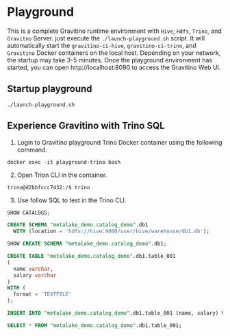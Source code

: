 <!--
  Copyright 2023 Datastrato.
  This software is licensed under the Apache License version 2.
-->
# Playground
This is a complete Gravitino runtime environment with `Hive`, `Hdfs`, `Trino`, and `Gravitno` Server. just execute the `./launch-playground.sh` script.
It will automatically start the `gravitino-ci-hive`, `gravitino-ci-trino`, and `Gravitino` Docker containers on the local host. 
Depending on your network, the startup may take 3-5 minutes.
Once the playground environment has started, you can open http://localhost:8090 to access the Gravitino Web UI.

## Startup playground
```shell
./launch-playground.sh
```

## Experience Gravitino with Trino SQL

1. Login to Gravitino playground Trino Docker container using the following command.

```shell
docker exec -it playground-trino bash
````

2. Open Trion CLI in the container.

```shell
trino@d2bbfccc7432:/$ trino
```

3. Use follow SQL to test in the Trino CLI.

```SQL
SHOW CATALOGS;

CREATE SCHEMA "metalake_demo.catalog_demo".db1
  WITH (location = 'hdfs://hive:9000/user/hive/warehouse/db1.db');

SHOW CREATE SCHEMA "metalake_demo.catalog_demo".db1;

CREATE TABLE "metalake_demo.catalog_demo".db1.table_001
(
  name varchar,
  salary varchar
)
WITH (
  format = 'TEXTFILE'
);

INSERT INTO "metalake_demo.catalog_demo".db1.table_001 (name, salary) VALUES ('sam', '11');

SELECT * FROM "metalake_demo.catalog_demo".db1.table_001;
```

